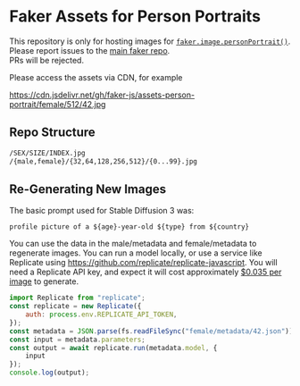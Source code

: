 # Faker Assets for Person Portraits

This repository is only for hosting images for [`faker.image.personPortrait()`](https://fakerjs.dev/api/image.html#personportrait). \
Please report issues to the [main faker repo](https://github.com/faker-js/faker). \
PRs will be rejected.

Please access the assets via CDN, for example

https://cdn.jsdelivr.net/gh/faker-js/assets-person-portrait/female/512/42.jpg

## Repo Structure

```txt
/SEX/SIZE/INDEX.jpg
/{male,female}/{32,64,128,256,512}/{0...99}.jpg
```

## Re-Generating New Images

The basic prompt used for Stable Diffusion 3 was:

`profile picture of a ${age}-year-old ${type} from ${country}`

You can use the data in the male/metadata and female/metadata to regenerate images. You can run a model locally, or use a service like Replicate using https://github.com/replicate/replicate-javascript. You will need a Replicate API key, and expect it will cost approximately 	[$0.035 per image](https://replicate.com/pricing) to generate.

```js
import Replicate from "replicate";
const replicate = new Replicate({
    auth: process.env.REPLICATE_API_TOKEN,
});
const metadata = JSON.parse(fs.readFileSync("female/metadata/42.json"))
const input = metadata.parameters;
const output = await replicate.run(metadata.model, {
    input
});
console.log(output);
```
